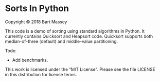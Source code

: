 # Sorts In Python
Copyright © 2018 Bart Massey

This code is a demo of sorting using standard algorithms in
Python. It currently contains Quicksort and Heapsort code.
Quicksort supports both median-of-three (default) and
middle-value partitioning.

Todo:

* Add benchmarks.

This work is licensed under the "MIT License". Please see
the file LICENSE in this distribution for license terms.
